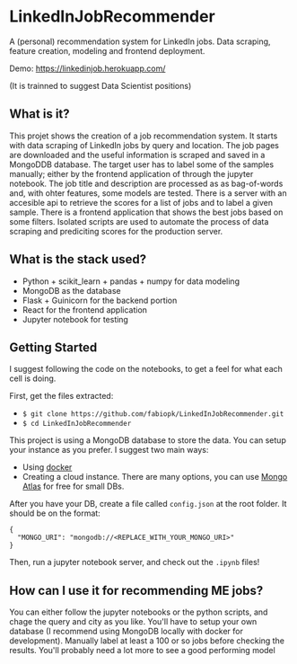 # LinkedInJobRecommender
A (personal) recommendation system for LinkedIn jobs. Data scraping, feature creation, modeling and frontend deployment.

Demo: https://linkedinjob.herokuapp.com/

(It is trainned to suggest Data Scientist positions)

## What is it?

This projet shows the creation of a job recommendation system. 
It starts with data scraping of LinkedIn jobs by query and location.
The job pages are downloaded and the useful information is scraped and saved in a MongoDDB database.
The target user has to label some of the samples manually; either by the frontend application of through the jupyter notebook.
The job title and description are processed as as bag-of-words and, with ohter features, some models are tested.
There is a server with an accesible api to retrieve the scores for a list of jobs and to label a given sample.
There is a frontend application that shows the best jobs based on some filters.
Isolated scripts are used to automate the process of data scraping and prediciting scores for the production server.

## What is the stack used?

- Python + scikit_learn + pandas + numpy for data modeling
- MongoDB as the database
- Flask + Guinicorn for the backend portion
- React for the frontend application
- Jupyter notebook for testing

## Getting Started

I suggest following the code on the notebooks, to get a feel for what each cell is doing.

First, get the files extracted:

- `$ git clone https://github.com/fabiopk/LinkedInJobRecommender.git`
- `$ cd LinkedInJobRecommender`

This project is using a MongoDB database to store the data.
You can setup your instance as you prefer. I suggest two main ways:

- Using [docker](https://hub.docker.com/_/mongo)
- Creating a cloud instance. There are many options, you can use [Mongo Atlas](https://www.mongodb.com/cloud/atlas) for free for small DBs.

After you have your DB, create a file called `config.json` at the root folder. It should be on the format:

```
{
  "MONGO_URI": "mongodb://<REPLACE_WITH_YOUR_MONGO_URI>"
}

```

Then, run a jupyter notebook server, and check out the `.ipynb` files!

## How can I use it for recommending ME jobs?

You can either follow the jupyter notebooks or the python scripts, and chage the query and city as you like.
You'll have to setup your own database (I recommend using MongoDB locally with docker for development).
Manually label at least a 100 or so jobs before checking the results. You'll probably need a lot more to see a good performing model



